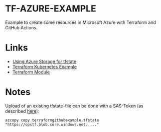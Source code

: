 TF-AZURE-EXAMPLE
===

Example to create some resources in Microsoft Azure with Terraform and GitHub Actions.


# Links


- [Using Azure Storage for tfstate](https://thomasthornton.cloud/2021/03/19/deploy-terraform-using-github-actions-into-azure/)
- [Terraform Kubernetes Example](https://github.com/hashicorp/terraform-provider-azurerm/tree/main/examples/kubernetes)
- [Terraform Module](https://github.com/orgs/Azure/repositories?language=&q=terraform&sort=&type=all)

# Notes

Upload of an existing tfstate-file can be done with a SAS-Token (as described [here](https://docs.microsoft.com/de-de/azure/storage/common/storage-use-azcopy-v10?toc=/azure/storage/blobs/toc.json)):

```
azcopy copy terraformgithubexample.tfstate  "https://opstf.blob.core.windows.net....."
```
